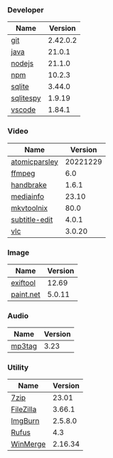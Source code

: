 
### Developer
Name                                                                       | Version
----                                                                       | -------
[git](https://github.com/git-for-windows/git/releases)                     | 2.42.0.2
[java](https://www.oracle.com/java/technologies/downloads/)                | 21.0.1
[nodejs](https://nodejs.org/en/download/current/)                          | 21.1.0
[npm](https://github.com/npm/cli)                                          | 10.2.3
[sqlite](http://www.sqlite.org/download.html)                              | 3.44.0
[sqlitespy](http://www.yunqa.de/delphi/doku.php/products/sqlitespy/index)  | 1.9.19
[vscode](https://code.visualstudio.com/updates)                            | 1.84.1

### Video
Name                                                                       | Version
----                                                                       | -------
[atomicparsley](https://github.com/wez/atomicparsley)                      | 20221229
[ffmpeg](http://www.ffmpeg.org/download.html)                              | 6.0
[handbrake](http://handbrake.fr/downloads.php)                             | 1.6.1
[mediainfo](http://mediaarea.net/us/MediaInfo/Download/Windows)            | 23.10
[mkvtoolnix](https://mkvtoolnix.download/downloads.html)                   | 80.0
[subtitle-edit](https://github.com/SubtitleEdit/subtitleedit/releases)     | 4.0.1
[vlc](https://www.videolan.org/vlc/download-windows.html)                  | 3.0.20

### Image
Name                                                                       | Version
----                                                                       | -------
[exiftool](http://www.sno.phy.queensu.ca/~phil/exiftool/)                  | 12.69
[paint.net](http://www.getpaint.net/download.html)                         | 5.0.11

### Audio
Name                                                                       | Version
----                                                                       | -------
[mp3tag](http://www.mp3tag.de/en/download.html)                            | 3.23

### Utility
Name                                                                       | Version
----                                                                       | -------
[7zip](http://www.7-zip.org/download.html)                                 | 23.01
[FileZilla](https://filezilla-project.org/download.php?show_all=1)         | 3.66.1
[ImgBurn](http://www.imgburn.com/index.php?act=download)                   | 2.5.8.0
[Rufus](https://github.com/pbatard/rufus/releases)                         | 4.3
[WinMerge](http://winmerge.org/downloads/)                                 | 2.16.34
